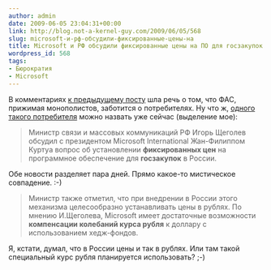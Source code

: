 ```yaml
---
author: admin
date: 2009-06-05 23:04:31+00:00
link: http://blog.not-a-kernel-guy.com/2009/06/05/568
slug: microsoft-и-рф-обсудили-фиксированные-цены-на
title: Microsoft и РФ обсудили фиксированные цены на ПО для госзакупок
wordpress_id: 568
tags:
- Бюрократия
- Microsoft
---
```


В комментариях [к предыдущему посту](http://blog.not-a-kernel-guy.com/2009/06/04/565#comments) шла речь о том, что ФАС, прижимая монополистов, заботится о потребителях. Ну что ж, [одного такого потребителя](http://top.rbc.ru/economics/05/06/2009/308275.shtml) можно назвать уже сейчас (выделение мое):

> Министр связи и массовых коммуникаций РФ Игорь Щеголев обсудил с президентом Microsoft International Жан-Филиппом Куртуа вопрос об установлении **фиксированных цен** на программное обеспечение для **госзакупок** в России.

Обе новости разделяет пара дней. Прямо какое-то мистическое совпадение. :-)

> Министр также отметил, что при внедрении в России этого механизма целесообразно устанавливать цены в рублях. По мнению И.Щеголева, Microsoft имеет достаточные возможности **компенсации колебаний курса рубля** к доллару с использованием хедж-фондов.

Я, кстати, думал, что в России цены и так в рублях. Или там такой специальный курс рубля планируется использовать? ;-)

